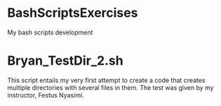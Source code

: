 # BashScriptsExercises

My bash scripts development

# Bryan_TestDir_2.sh

This script entails my very first attempt to create a code that creates multiple directories with several files in them. The test was given by my instructor, Festus Nyasimi.
